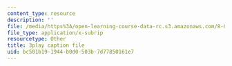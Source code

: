 ```yaml
---
content_type: resource
description: ''
file: /media/https%3A/open-learning-course-data-rc.s3.amazonaws.com/8-04-quantum-physics-i-spring-2016/bc501b191944b0d0503b7d77850161e7_eNf8nH1yEYc.srt
file_type: application/x-subrip
resourcetype: Other
title: 3play caption file
uid: bc501b19-1944-b0d0-503b-7d77850161e7
---
```

